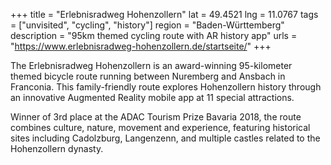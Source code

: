 +++
title = "Erlebnisradweg Hohenzollern"
lat = 49.4521
lng = 11.0767
tags = ["unvisited", "cycling", "history"]
region = "Baden-Württemberg"
description = "95km themed cycling route with AR history app"
urls = "https://www.erlebnisradweg-hohenzollern.de/startseite/"
+++

The Erlebnisradweg Hohenzollern is an award-winning 95-kilometer themed bicycle route running between Nuremberg and Ansbach in Franconia. This family-friendly route explores Hohenzollern history through an innovative Augmented Reality mobile app at 11 special attractions.

Winner of 3rd place at the ADAC Tourism Prize Bavaria 2018, the route combines culture, nature, movement and experience, featuring historical sites including Cadolzburg, Langenzenn, and multiple castles related to the Hohenzollern dynasty.
